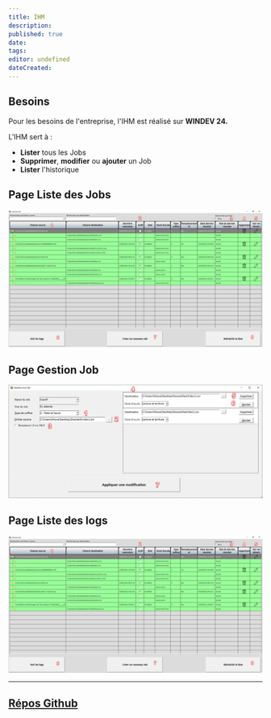```yaml
---
title: IHM
description: 
published: true
date: 
tags: 
editor: undefined
dateCreated:
---
```



## Besoins

Pour les besoins de l'entreprise, l'IHM est réalisé sur **WINDEV 24.**

L'IHM sert à :

- **Lister** tous les Jobs
- **Supprimer**, **modifier** ou **ajouter** un Job
- **Lister** l'historique

## Page Liste des Jobs

![IHM-listejobs.png](/img/vtomjob/IHM-listejobs.png)

## Page Gestion Job

![IHM-gestionjob.png](/img/vtomjob/IHM-gestionjob.png)

## Page Liste des logs

![IHM-listelogs.png](/img/vtomjob/IHM-listejobs.png)

---

## **[Répos Github](https://github.com/Thibault53/VTOMJOB)**

